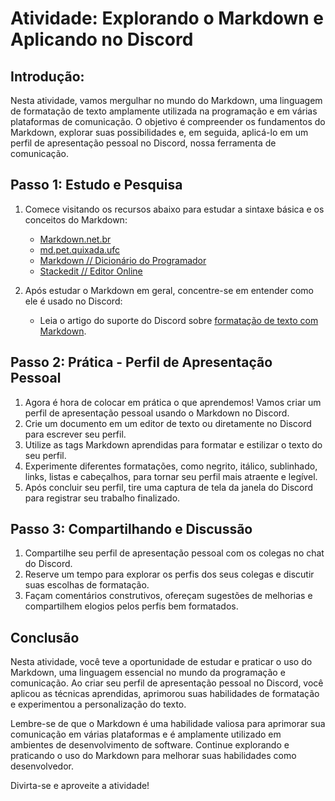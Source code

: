 # Atividade: Explorando o Markdown e Aplicando no Discord

## Introdução:

Nesta atividade, vamos mergulhar no mundo do Markdown, uma linguagem de formatação de texto amplamente utilizada na programação e em várias plataformas de comunicação. O objetivo é compreender os fundamentos do Markdown, explorar suas possibilidades e, em seguida, aplicá-lo em um perfil de apresentação pessoal no Discord, nossa ferramenta de comunicação.

## Passo 1: Estudo e Pesquisa

1. Comece visitando os recursos abaixo para estudar a sintaxe básica e os conceitos do Markdown:
   - [Markdown.net.br](https://markdown.net.br/sintaxe-basica/)
   - [md.pet.quixada.ufc](https://ronierlima.github.io/md.pet.quixada.ufc/)
   - [Markdown // Dicionário do Programador](https://www.youtube.com/watch?v=gFJfyHRKaE0)
   - [Stackedit // Editor Online](https://stackedit.io/)

2. Após estudar o Markdown em geral, concentre-se em entender como ele é usado no Discord:
   - Leia o artigo do suporte do Discord sobre [formatação de texto com Markdown](https://support.discord.com/hc/pt-br/articles/210298617-Markdown-de-Texto-101-Formata%C3%A7%C3%A3o-no-chat-Negrito-it%C3%A1lico-sublinhado-).

## Passo 2: Prática - Perfil de Apresentação Pessoal

1. Agora é hora de colocar em prática o que aprendemos! Vamos criar um perfil de apresentação pessoal usando o Markdown no Discord.
2. Crie um documento em um editor de texto ou diretamente no Discord para escrever seu perfil.
3. Utilize as tags Markdown aprendidas para formatar e estilizar o texto do seu perfil.
4. Experimente diferentes formatações, como negrito, itálico, sublinhado, links, listas e cabeçalhos, para tornar seu perfil mais atraente e legível.
5. Após concluir seu perfil, tire uma captura de tela da janela do Discord para registrar seu trabalho finalizado.

## Passo 3: Compartilhando e Discussão

1. Compartilhe seu perfil de apresentação pessoal com os colegas no chat do Discord.
2. Reserve um tempo para explorar os perfis dos seus colegas e discutir suas escolhas de formatação.
3. Façam comentários construtivos, ofereçam sugestões de melhorias e compartilhem elogios pelos perfis bem formatados.

## Conclusão

Nesta atividade, você teve a oportunidade de estudar e praticar o uso do Markdown, uma linguagem essencial no mundo da programação e comunicação. Ao criar seu perfil de apresentação pessoal no Discord, você aplicou as técnicas aprendidas, aprimorou suas habilidades de formatação e experimentou a personalização do texto.

Lembre-se de que o Markdown é uma habilidade valiosa para aprimorar sua comunicação em várias plataformas e é amplamente utilizado em ambientes de desenvolvimento de software. Continue explorando e praticando o uso do Markdown para melhorar suas habilidades como desenvolvedor.

Divirta-se e aproveite a atividade!